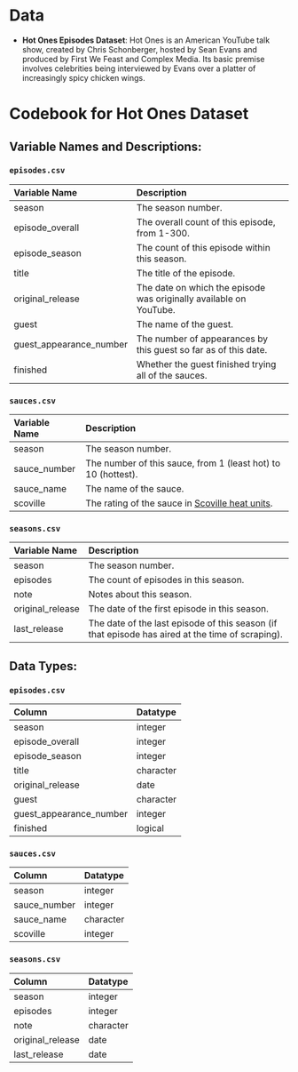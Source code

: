 # Data
-   **Hot Ones Episodes Dataset**: 
Hot Ones is an American YouTube talk show, created by Chris Schonberger, hosted by Sean Evans and produced by First We Feast and Complex Media. Its basic premise involves celebrities being interviewed by Evans over a platter of increasingly spicy chicken wings.

# Codebook for Hot Ones Dataset

## Variable Names and Descriptions:

### `episodes.csv`
|Variable Name           |Description             |
|:-----------------------|:-----------------------|
|season                  |The season number.      |
|episode_overall         |The overall count of this episode, from 1-300.|
|episode_season          |The count of this episode within this season.|
|title                   |The title of the episode.|
|original_release        |The date on which the episode was originally available on YouTube.|
|guest                   |The name of the guest. |
|guest_appearance_number |The number of appearances by this guest so far as of this date. |
|finished                |Whether the guest finished trying all of the sauces. |

### `sauces.csv`

|Variable Name|Description  |
|:------------|:------------|
|season       |The season number. |
|sauce_number |The number of this sauce, from 1 (least hot) to 10 (hottest). |
|sauce_name   |The name of the sauce. |
|scoville     |The rating of the sauce in [Scoville heat units](https://en.wikipedia.org/wiki/Scoville_scale). |

### `seasons.csv`

|Variable Name    |Description      |
|:----------------|:----------------|
|season           |The season number. |
|episodes         |The count of episodes in this season. |
|note             |Notes about this season. |
|original_release |The date of the first episode in this season. |
|last_release     |The date of the last episode of this season (if that episode has aired at the time of scraping). |

## Data Types:

### `episodes.csv`

|Column                  |Datatype  |
|:-----------------------|:---------|
|season                  |integer   |
|episode_overall         |integer   |
|episode_season          |integer   |
|title                   |character |
|original_release        |date      |
|guest                   |character |
|guest_appearance_number |integer   |
|finished                |logical   |

### `sauces.csv`

|Column       |Datatype  |
|:------------|:---------|
|season       |integer   |
|sauce_number |integer   |
|sauce_name   |character |
|scoville     |integer   |

### `seasons.csv`

|Column           |Datatype  |
|:----------------|:---------|
|season           |integer   |
|episodes         |integer   |
|note             |character |
|original_release |date      |
|last_release     |date      |